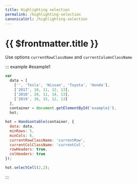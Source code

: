 ```yaml
---
title: Highlighting selection
permalink: /highlighting-selection
canonicalUrl: /highlighting-selection
---
```


# {{ $frontmatter.title }}

Use options `currentRowClassName` and `currentColumnClassName`

::: example #example1
```js
var
  data = [
    ['', 'Tesla', 'Nissan', 'Toyota', 'Honda'],
    ['2017', 10, 11, 12, 13],
    ['2018', 20, 11, 14, 13],
    ['2019', 30, 15, 12, 13]
  ],
  container = document.getElementById('example1'),
  hot;

hot = Handsontable(container, {
  data: data,
  minRows: 5,
  minCols: 6,
  currentRowClassName: 'currentRow',
  currentColClassName: 'currentCol',
  rowHeaders: true,
  colHeaders: true
});

hot.selectCell(2,2);
```
:::
